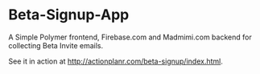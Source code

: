 Beta-Signup-App
===============

A Simple Polymer frontend, Firebase.com and Madmimi.com backend for collecting Beta Invite emails.

See it in action at http://actionplanr.com/beta-signup/index.html.
